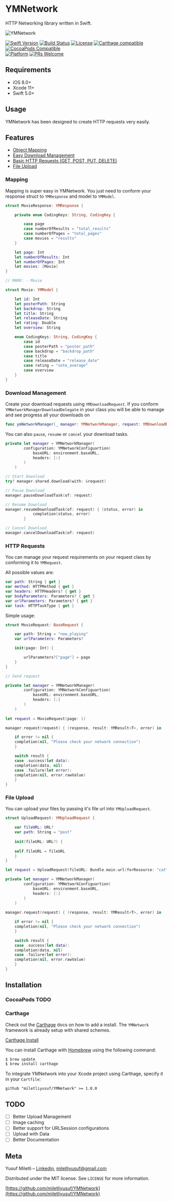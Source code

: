 # YMNetwork

HTTP Networking library written in Swift. 

![YMNetwork](https://i.ibb.co/SxRgtw5/ymnetwork-Logo.png)

[![Swift Version][swift-image]][swift-url]
[![Build Status][travis-image]][travis-url]
[![License][license-image]][license-url]
[![Carthage compatible](https://img.shields.io/badge/Carthage-compatible-4BC51D.svg?style=flat)](https://github.com/Carthage/Carthage)
[![CocoaPods Compatible](https://img.shields.io/cocoapods/v/EZSwiftExtensions.svg)](https://img.shields.io/cocoapods/v/LFAlertController.svg)  
[![Platform](https://img.shields.io/cocoapods/p/LFAlertController.svg?style=flat)](http://cocoapods.org/pods/LFAlertController)
[![PRs Welcome](https://img.shields.io/badge/PRs-welcome-brightgreen.svg?style=flat-square)](http://makeapullrequest.com)

## Requirements

- iOS 8.0+
- Xcode 11+
- Swift 5.0+

## Usage

YMNetwork has been designed to create HTTP requests very easily.

## Features

- [Object Mapping](#mapping)
- [Easy Download Management](#download-management)
- [Basic HTTP Requests (GET, POST, PUT, DELETE)](#http-requests)
- [File Upload](#file-upload)

### Mapping

Mapping is super easy in YMNetwork. You just need to conform your response struct to `YMResponse` and model to `YMModel`.

```swift
struct MovieResponse: YMResponse {

    private enum CodingKeys: String, CodingKey {

        case page
        case numberOfResults = "total_results"
        case numberOfPages = "total_pages"
        case movies = "results"
    }

    let page: Int
    let numberOfResults: Int
    let numberOfPages: Int
    let movies: [Movie]
}

// MARK: - Movie

struct Movie: YMModel {

    let id: Int
    let posterPath: String
    let backdrop: String
    let title: String
    let releaseDate: String
    let rating: Double
    let overview: String

    enum CodingKeys: String, CodingKey {
        case id
        case posterPath = "poster_path"
        case backdrop = "backdrop_path"
        case title
        case releaseDate = "release_date"
        case rating = "vote_average"
        case overview
    }
}
```

### Download Management

Create your download requests using `YMDownloadRequest`. If you conform `YMNetworkManagerDownloadDelegate` in your class you will be able to manage and see progress all your downloads on 

```swift
func ymNetworkManager(_ manager: YMNetworkManager, request: YMDownloadRequest?, downloadTask: URLSessionDownloadTask)
```

You can also `pause`, `resume` or `cancel` your download tasks.

```swift
private let manager = YMNetworkManager(
        configuration: YMNetworkConfiguartion(
            baseURL: environment.baseURL,
            headers: [:]
        )
    )

// Start Download
try? manager.shared.download(with: &request)

// Pause Download
manager.pauseDownloadTask(of: request)

// Resume Download
manager.resumeDownloadTask(of: request) { (status, error) in
            completion(status, error)
        }

// Cancel Download
manager.cancelDownloadTask(of: request)

```

### HTTP Requests

You can manage your request requirements on your request class by conforming it to `YMRequest`. 

All possible values are:
```swift
var path: String { get }
var method: HTTPMethod { get }
var headers: HTTPHeaders? { get }
var bodyParameters: Parameters? { get }
var urlParameters: Parameters? { get }
var task: HTTPTaskType { get }
```

Simple usage:
```swift
struct MovieRequest: BaseRequest {

    var path: String = "now_playing"
    var urlParameters: Parameters?

    init(page: Int) {

        urlParameters?["page"] = page
    }
}

// Send request

private let manager = YMNetworkManager(
        configuration: YMNetworkConfiguartion(
            baseURL: environment.baseURL,
            headers: [:]
        )
    )
    
let request = MovieRequest(page: 1)

manager.request(request) { (response, result: YMResult<T>, error) in

    if error != nil {
	completion(nil, "Please check your network connection")
    }

    switch result {
    case .success(let data):
	completion(data, nil)
    case .failure(let error):
	completion(nil, error.rawValue)
    }
}

```

### File Upload

You can upload your files by passing it's file url into `YMUploadRequest`.

```swift
struct UploadRequest: YMUploadRequest {

    var fileURL: URL?
    var path: String = "post"
    
    init(fileURL: URL?) {
    	
	self.fileURL = fileURL
    }
}

let request = UploadRequest(fileURL: Bundle.main.url(forResource: "cat", withExtension: "jpg"))

private let manager = YMNetworkManager(
        configuration: YMNetworkConfiguartion(
            baseURL: environment.baseURL,
            headers: [:]
        )
    )
    
manager.request(request) { (response, result: YMResult<T>, error) in

    if error != nil {
	completion(nil, "Please check your network connection")
    }

    switch result {
    case .success(let data):
	completion(data, nil)
    case .failure(let error):
	completion(nil, error.rawValue)
    }
}
```

## Installation

### CocoaPods TODO

### Carthage

Check out the [Carthage](https://github.com/Carthage/Carthage) docs on how to add a install. The `YMNetwork` framework is already setup with shared schemes.

[Carthage Install](https://github.com/Carthage/Carthage#adding-frameworks-to-an-application)

You can install Carthage with [Homebrew](http://brew.sh/) using the following command:

```bash
$ brew update
$ brew install carthage
```

To integrate YMNetwork into your Xcode project using Carthage, specify it in your `Cartfile`:

```
github "miletliyusuf/YMNetwork" >= 1.0.0
```

## TODO

- [ ] Better Upload Management
- [ ] Image caching
- [ ] Better support for URLSession configurations
- [ ] Upload with Data
- [ ] Better Documentation

## Meta

Yusuf Miletli – [Linkedin](https://www.linkedin.com/in/miletliyusuf/), miletliyusuf@gmail.com

Distributed under the MIT license. See ``LICENSE`` for more information.

[https://github.com/miletliyusuf/YMNetwork](https://github.com/miletliyusuf/YMNetwork)

[swift-image]:https://img.shields.io/badge/swift-5.0-orange.svg
[swift-url]: https://swift.org/
[license-image]: https://img.shields.io/badge/License-MIT-blue.svg
[license-url]: LICENSE
[travis-image]: https://img.shields.io/travis/dbader/node-datadog-metrics/master.svg?style=flat-square
[travis-url]: https://travis-ci.org/dbader/node-datadog-metrics
[codebeat-image]: https://codebeat.co/badges/c19b47ea-2f9d-45df-8458-b2d952fe9dad
[codebeat-url]: https://codebeat.co/projects/github-com-vsouza-awesomeios-com
